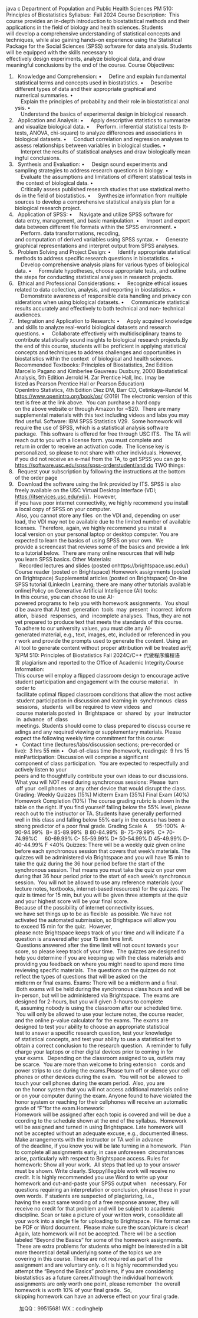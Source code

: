 java c
Department of Population and Public Health Sciences
PM 510: Principles of Biostatistics
Syllabus:  Fall 2024
Course Description:  This course provides an in-depth introduction to biostatistical methods and their applications in the field of biology and health sciences. Students will develop a comprehensive understanding of statistical concepts and techniques, while also gaining hands-on experience using the Statistical Package for the Social Sciences (SPSS) software for data analysis. Students will be equipped with the skills necessary to effectively design experiments, analyze biological data, and draw meaningful conclusions by the end of the course.
Course Objectives:
1.   Knowledge and Comprehension:
•     Define and explain fundamental statistical terms and concepts used in biostatistics.
•     Describe different types of data and their appropriate graphical and numerical summaries.
•     Explain the principles of probability and their role in biostatistical analysis.
•     Understand the basics of experimental design in biological research.
2.   Application and Analysis:
•     Apply descriptive statistics to summarize and visualize biological data.
•     Perform. inferential statistical tests (t-tests, ANOVA, chi-square) to analyze differences and associations in biological datasets.
•     Conduct correlation and regression analyses to assess relationships between variables in biological studies.
•     Interpret the results of statistical analyses and draw biologically meaningful conclusions.
3.   Synthesis and Evaluation:
•     Design sound experiments and sampling strategies to address research questions in biology.
•     Evaluate the assumptions and limitations of different statistical tests in the context of biological data.
•     Critically assess published research studies that use statistical methods in the field of biostatistics.
•     Synthesize information from multiple sources to develop a comprehensive statistical analysis plan for a biological research project.
4.   Application of SPSS:
•     Navigate and utilize SPSS software for data entry, management, and basic manipulation.
•     Import and export data between different file formats within the SPSS environment.
•     Perform. data transformations, recoding, and computation of derived variables using SPSS syntax.
•     Generate graphical representations and interpret output from SPSS analyses.
5.   Problem Solving and Project Design:
•     Identify appropriate statistical methods to address specific research questions in biostatistics.
•     Develop comprehensive analysis plans for various types of biological data.
•     Formulate hypotheses, choose appropriate tests, and outline the steps for conducting statistical analyses in research projects.
6.   Ethical and Professional Considerations:
•     Recognize ethical issues related to data collection, analysis, and reporting in biostatistics.
•     Demonstrate awareness of responsible data handling and privacy considerations when using biological datasets.
•     Communicate statistical results accurately and effectively to both technical and non- technical audiences.
7.   Integration and Application to Research:
•     Apply acquired knowledge and skills to analyze real-world biological datasets and research questions.
•     Collaborate effectively with multidisciplinary teams to contribute statistically sound insights to biological research projects.By the end of this course, students will be proficient in applying statistical concepts and techniques to address challenges and opportunities in biostatistics within the context  of biological and health sciences.
Recommended Textbooks: Principles of Biostatistics, 2nd Edition
Marcello Pagano and Kimberlee Gauvreau Duxbury, 2000
Biostatistical Analysis, 5th Edition Jerrold H. Zar
Prentice Hall, Inc. (may be listed as Pearson Prentice Hall or Pearson Education)
OpenIntro Statistics, 4th Edition
Diez DM, Barr CD, Cetinkaya-Rundel M. https://www.openintro.org/book/os/ (2019)
The electronic version of this text is free at the link
above.  You can purchase a hard copy on the above
website or through Amazon for ~$20.  There are many
supplemental materials with this text including videos and labs you may find useful.
Software: IBM SPSS Statistics V29.  Some homework will require the use of SPSS, which is a statistical analysis software package.  This software is offered for free through USC ITS.  The
TA will reach out to you with a license form. you must complete and return in order to receive an activation code.  The license key is personalized, so please to not share with other individuals.
However, if you did not receive an e-mail from the TA, to get SPSS you can go to https://software.usc.edu/spss/spss-orderstudent/and do TWO things:
1.   Request your subscription by following the instructions at the bottom of the order page
2.   Download the software using the link provided by ITS.
SPSS is also freely available on the USC Virtual Desktop Interface (VDI;
https://itservices.usc.edu/vdi/).  However, if you have poor internet connectivity, we highly
recommend you install a local copy of SPSS on your computer.  Also, you cannot store any files  on the VDI and, depending on user load, the VDI may not be available due to the limited number of available licenses.  Therefore, again, we highly recommend you install a local version on your personal laptop or desktop computer.
You are expected to learn the basics of using SPSS on your own.  We provide a screencast that reviews some of the basics and provide a link to a tutorial below.  There are many online
resources that will help you learn SPSS basics.
Other Materials:    Recorded lectures and slides (posted onhttps://brightspace.usc.edu/)
Course reader (posted on Brightspace)
Homework assignments (posted on Brightspace) Supplemental articles (posted on Brightspace)
On-line SPSS tutorial (LinkedIn Learning; there are many other tutorials available online)Policy on Generative Artificial Intelligence (AI) tools: In this course, you can choose to use AI-powered programs to help you with homework assignments.  You should be aware that AI text  generation  tools  may  present  incorrect  information,  biased  responses,  and  incomplete analyses.  Thus, they are not yet prepared to produce text that meets the standards of this course. To adhere to our university values, you must cite any AI-generated material, e.g., text, images, etc, included or referenced in your work and provide the prompts used to generate the content. Using an AI tool to generate content without proper attribution will be treated as代 写PM 510: Principles of Biostatistics Fall 2024C/C++
代做程序编程语言 plagiarism and reported to the Office of Academic Integrity.Course Information: This course will employ a flipped classroom design to encourage active student participation and engagement with the course material.   In  order to  facilitate optimal flipped classroom conditions that allow the most active student participation in discussion and learning in  synchronous  class  sessions,  students  will be required to view videos  and  course materials posted  in  Brightspace  or  shared  by  your  instructor  in  advance  of  class  meetings. Students should come to class prepared to discuss course readings and any required viewing or supplementary materials. Please expect the following weekly time commitment for this course:
•   Contact time (lectures/labs/discussion sections; pre-recorded or live):  3 hrs 55 min
•   Out-of-class time (homework, readings):  9 hrs 15 minParticipation: Discussion will comprise a significant component of class participation.  You are expected to respectfully and actively listen to your peers and to thoughtfully contribute your own ideas to our discussions.
What you will NOT need during synchronous sessions: Please  turn  off your  cell phones  or any other device that would disrupt the class.
Grading: Weekly Quizzes (15%)
Midterm Exam (35%)
Final Exam (40%)
Homework Completion (10%)
The course grading rubric is shown in the table on the right. If you find yourself falling below the 55% level, please reach out to the instructor or TA. Students have generally performed well in this class and falling below 55% early in the course has been a strong predictor of a poor final grade.
Grading Scale
A      95-100% 
A- 90-94.99% 
B+ 85-89.99% 
B 80-84.99% 
B- 75-79.99% 
C+ 70-74.99%C     60-69.99% C- 55-59.99% D+ 50-54.99% D 45-49.99% D- 40-44.99% F <40%
Quizzes: There will be a weekly quiz given online before each synchronous session that covers that week’s materials. The quizzes will be administered via Brightspace and you will have 15 min to take the quiz during the 36 hour period before the start of the synchronous session. That means you must take the quiz on your own during that 36 hour period prior to the start of each week’s synchronous session.  You will not be allowed to use any reference materials (your lecture notes, textbooks, internet-based resources) for the quizzes. The quiz is timed for 15 min, but you will be given three attempts at the quiz and your highest score will be your final score. Because of the possibility of internet connectivity issues, we have set things up to be as flexible  as possible.
We have not activated the automated submission, so Brightspace will allow you to exceed 15 min for the quiz.  However, please note Brightspace keeps track of your time and will indicate if a question is answered after your 15 min time limit.  Questions answered after the time limit will not count towards your score, so please keep track of your time.  The quizzes are designed to help you determine if you are keeping up with the class materials and providing you feedback on where you might need to spend more time reviewing specific materials.  The questions on the quizzes do not reflect the types of questions that will be asked on the midterm or final exams.
Exams: There will be a midterm and a final.  Both exams will be held during the synchronous class hours and will be in-person, but will be administered via Brightspace.  The exams are designed for 2-hours, but you will given 3-hours to complete it, assuming nobody is using the classroom after our scheduled time.  You will only be allowed to use your lecture notes, the course reader, and the online p-value calculator for the exams.
The exams are designed to test your ability to choose an appropriate statistical test to answer a specific research question, test your knowledge of statistical concepts, and test your ability to use a statistical test to obtain a correct conclusion to the research question.  A reminder to fully charge your laptops or other digital devices prior to coming in for your exams.  Depending on the classroom assigned to us, outlets may be scarce.  You are more than welcome to bring extension   cords and power strips to use during the exams.Please turn off or silence your cell phones or other devices during the exam.  You will not be  allowed to touch your cell phones during the exam period.  Also, you are on the honor system that you will not access additional materials online or on your computer during the exam.
Anyone found to have violated the honor system or reaching for their cellphones will receive an automatic grade of “F”for the exam.Homework: Homework will be assigned after each topic is covered and will be due according to the schedule shown at the end of the syllabus.  Homework will be assigned and turned in using Brightspace.
Late homework will not be accepted without an adequate excuse, e.g., documented illness.
Make arrangements with the instructor or TA well in advance of the deadline, if you know you will be late turning in a homework.  Plan to complete all assignments early, in case unforeseen  circumstances arise, particularly with respect to Brightspace access.
Rules for homework:
Show all your work.  All steps that led up to your answer must be shown.
Write clearly. Sloppy/illegible work will receive no credit. It is highly recommended you use Word to write up your homework and cut-and-paste your SPSS output when   necessary.
For questions requiring an interpretation or conclusion, phrase these in your own words. If students are suspected of plagiarizing, i.e., having the exact same wording of a free response answer, they will receive no credit for that problem and will be subject to  academic discipline.
Scan or take a picture of your written work, consolidate all your work into a single file for uploading to Brightspace.  File format can be PDF or Word document.  Please make sure the scan/picture is clear!
Again, late homework will not be accepted.
There will be a section labeled “Beyond the Basics” for some of the homework
assignments.  These are extra problems for students who might be interested in a bit more theoretical detail underlying some of the topics we are covering in this course. These are not required as part of the assignment and are voluntary only.
o It is highly recommended you attempt the “Beyond the Basics” problems, if you are considering biostatistics as a future career.Although the individual homework assignments are only worth one point, please remember  the overall homework is worth 10% of your final grade.  So, skipping homework can have an adverse effect on your final grade.





         
加QQ：99515681  WX：codinghelp
